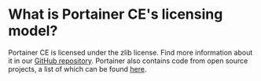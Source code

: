 # What is Portainer CE's licensing model?

Portainer CE is licensed under the zlib license. Find more information about it in our [GitHub repository](https://github.com/portainer/portainer/blob/e75678dd110a17236a6ab54a94748207bedf5dfa/LICENSE). Portainer also contains code from open source projects, a list of which can be found [here](https://github.com/portainer/portainer/blob/e75678dd110a17236a6ab54a94748207bedf5dfa/ATTRIBUTIONS.md).

